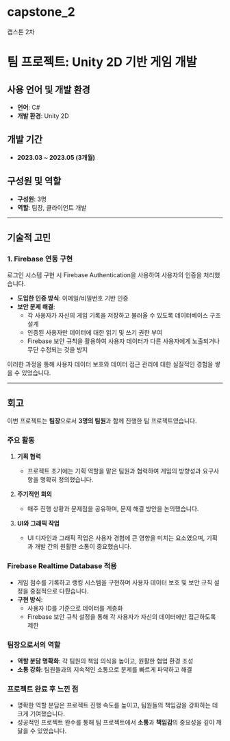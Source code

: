 # capstone_2
캡스톤 2차

# 팀 프로젝트: Unity 2D 기반 게임 개발

## 사용 언어 및 개발 환경
- **언어**: C#  
- **개발 환경**: Unity 2D  

## 개발 기간
- **2023.03 ~ 2023.05 (3개월)**

## 구성원 및 역할
- **구성원**: 3명  
- **역할**: 팀장, 클라이언트 개발  

---

## 기술적 고민

### 1. Firebase 연동 구현
로그인 시스템 구현 시 Firebase Authentication을 사용하여 사용자의 인증을 처리했습니다.  
- **도입한 인증 방식**: 이메일/비밀번호 기반 인증  
- **보안 문제 해결**:  
  - 각 사용자가 자신의 게임 기록을 저장하고 불러올 수 있도록 데이터베이스 구조 설계  
  - 인증된 사용자만 데이터에 대한 읽기 및 쓰기 권한 부여  
  - Firebase 보안 규칙을 활용하여 사용자 데이터가 다른 사용자에게 노출되거나 무단 수정되는 것을 방지  

이러한 과정을 통해 사용자 데이터 보호와 데이터 접근 관리에 대한 실질적인 경험을 쌓을 수 있었습니다.

---

## 회고

이번 프로젝트는 **팀장**으로서 **3명의 팀원**과 함께 진행한 팀 프로젝트였습니다.  

### 주요 활동
1. **기획 협력**  
   - 프로젝트 초기에는 기획 역할을 맡은 팀원과 협력하여 게임의 방향성과 요구사항을 명확히 정의했습니다.  

2. **주기적인 회의**  
   - 매주 진행 상황과 문제점을 공유하며, 문제 해결 방안을 논의했습니다.  

3. **UI와 그래픽 작업**  
   - UI 디자인과 그래픽 작업은 사용자 경험에 큰 영향을 미치는 요소였으며, 기획과 개발 간의 원활한 소통이 중요했습니다.  

### Firebase Realtime Database 적용
- 게임 점수를 기록하고 랭킹 시스템을 구현하며 사용자 데이터 보호 및 보안 규칙 설정을 중점적으로 다뤘습니다.  
- **구현 방식**:  
  - 사용자 ID를 기준으로 데이터를 계층화  
  - Firebase 보안 규칙 설정을 통해 각 사용자가 자신의 데이터에만 접근하도록 제한  

### 팀장으로서의 역할
- **역할 분담 명확화**: 각 팀원의 책임 의식을 높이고, 원활한 협업 환경 조성  
- **소통 강화**: 팀원들과의 지속적인 소통으로 문제를 빠르게 파악하고 해결  

### 프로젝트 완료 후 느낀 점
- 명확한 역할 분담은 프로젝트 진행 속도를 높이고, 팀원들의 책임감을 강화하는 데 크게 기여했습니다.  
- 성공적인 프로젝트 완수를 통해 팀 프로젝트에서 **소통**과 **책임감**의 중요성을 깊이 깨달을 수 있었습니다.
